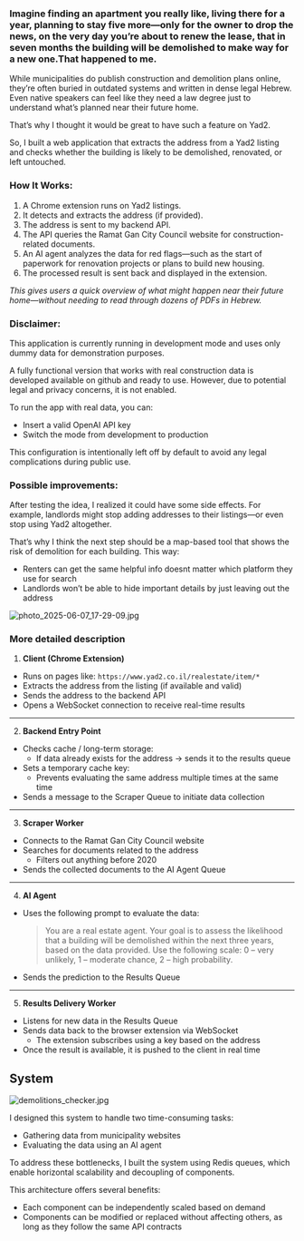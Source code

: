 ### Imagine finding an apartment you really like, living there for a year, planning to stay five more—only for the owner to drop the news, on the very day you’re about to renew the lease, that in seven months the building will be demolished to make way for a new one.That happened to me.

While municipalities do publish construction and demolition plans online, they’re often buried in outdated systems and written in dense legal Hebrew. Even native speakers can feel like they need a law degree just to understand what’s planned near their future home.

That’s why I thought it would be great to have such a feature on Yad2.

So, I built a web application that extracts the address from a Yad2 listing and checks whether the building is likely to be demolished, renovated, or left untouched.

### **How It Works:**

1. A Chrome extension runs on Yad2 listings.
2. It detects and extracts the address (if provided).
3. The address is sent to my backend API.
4. The API queries the Ramat Gan City Council website for construction-related documents.
5. An AI agent analyzes the data for red flags—such as the start of paperwork for renovation projects or plans to build new housing.
6. The processed result is sent back and displayed in the extension.

*This gives users a quick overview of what might happen near their future home—without needing to read through dozens of PDFs in Hebrew.*

### **Disclaimer:**

This application is currently running in development mode and uses only dummy data for demonstration purposes.

A fully functional version that works with real construction data is developed available on github and ready to use. However, due to potential legal and privacy concerns, it is not enabled.

To run the app with real data, you can:

- Insert a valid OpenAI API key
- Switch the mode from development to production

This configuration is intentionally left off by default to avoid any legal complications during public use.

### **Possible improvements:**

After testing the idea, I realized it could have some side effects. For example, landlords might stop adding addresses to their listings—or even stop using Yad2 altogether.

That’s why I think the next step should be a map-based tool that shows the risk of demolition for each building. This way:

- Renters can get the same helpful info doesnt matter which platform they use for search
- Landlords won’t be able to hide important details by just leaving out the address

![photo_2025-06-07_17-29-09.jpg](attachment:32ad71ed-9c22-4082-97a9-811a198577f9:photo_2025-06-07_17-29-09.jpg)

### More detailed description

1. **Client (Chrome Extension)**

- Runs on pages like: `https://www.yad2.co.il/realestate/item/*`
- Extracts the address from the listing (if available and valid)
- Sends the address to the backend API
- Opens a WebSocket connection to receive real-time results

---

2. **Backend Entry Point**

- Checks cache / long-term storage:
    - If data already exists for the address → sends it to the results queue
- Sets a temporary cache key:
    - Prevents evaluating the same address multiple times at the same time
- Sends a message to the Scraper Queue to initiate data collection

---

3. **Scraper Worker**

- Connects to the Ramat Gan City Council website
- Searches for documents related to the address
    - Filters out anything before 2020
- Sends the collected documents to the AI Agent Queue

---

4. **AI Agent**

- Uses the following prompt to evaluate the data:
    
    > You are a real estate agent. Your goal is to assess the likelihood that a building will be demolished within the next three years, based on the data provided. Use the following scale: 0 – very unlikely, 1 – moderate chance, 2 – high probability.
    > 
- Sends the prediction to the Results Queue

---

5. **Results Delivery Worker**

- Listens for new data in the Results Queue
- Sends data back to the browser extension via WebSocket
    - The extension subscribes using a key based on the address
- Once the result is available, it is pushed to the client in real time

## System

![demolitions_checker.jpg](attachment:701de274-5481-43bb-9c32-c10be16c52de:demolitions_checker.jpg)

I designed this system to handle two time-consuming tasks:

- Gathering data from municipality websites
- Evaluating the data using an AI agent

To address these bottlenecks, I built the system using Redis queues, which enable horizontal scalability and decoupling of components.

This architecture offers several benefits:

- Each component can be independently scaled based on demand
- Components can be modified or replaced without affecting others, as long as they follow the same API contracts
